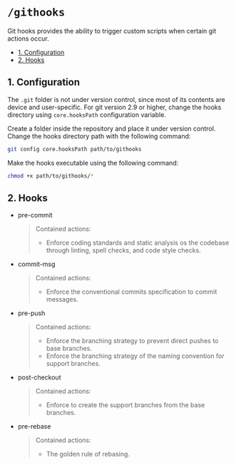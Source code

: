 # `/githooks`

Git hooks provides the ability to trigger custom scripts when certain git actions occur.

- [1. Configuration](#1-configuration)
- [2. Hooks](#2-hooks)

## 1. Configuration

The `.git` folder is not under version control, since most of its contents are device and user-specific. For git version 2.9 or higher, change the hooks directory using `core.hooksPath` configuration variable.

Create a folder inside the repository and place it under version control. Change the hooks directory path with the following command:

```bash
git config core.hooksPath path/to/githooks
```

Make the hooks executable using the following command:

```bash
chmod +x path/to/githooks/*
```

## 2. Hooks

- pre-commit
  > Contained actions:
  >
  > - Enforce coding standards and static analysis os the codebase through linting, spell checks, and code style checks.

- commit-msg
  > Contained actions:
  >
  > - Enforce the conventional commits specification to commit messages.

- pre-push
  > Contained actions:
  >
  > - Enforce the branching strategy to prevent direct pushes to base branches.
  > - Enforce the branching strategy of the naming convention for support branches.

- post-checkout
  > Contained actions:
  >
  > - Enforce to create the support branches from the base branches.

- pre-rebase
  > Contained actions:
  >
  > - The golden rule of rebasing.

